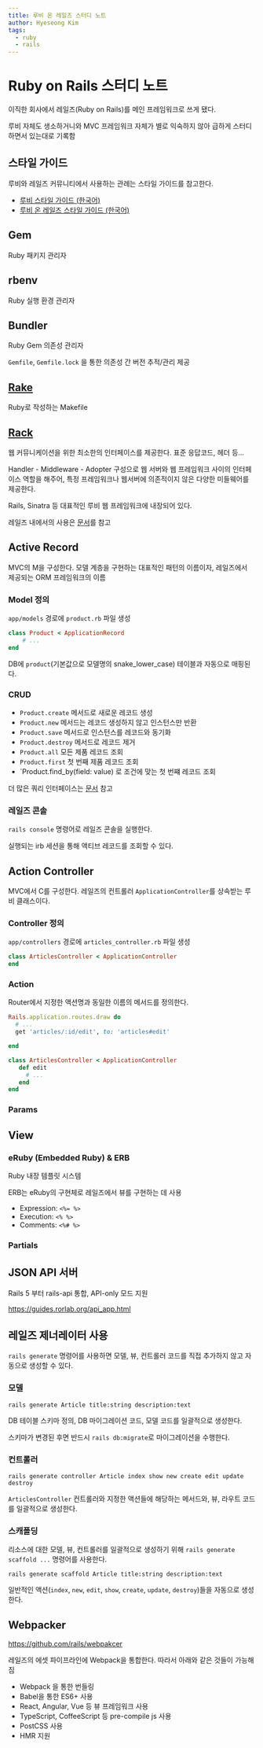 ```yaml
---
title: 루비 온 레일즈 스터디 노트
author: Hyeseong Kim
tags:
  - ruby
  - rails
---
```


# Ruby on Rails 스터디 노트

이직한 회사에서 레일즈(Ruby on Rails)를 메인 프레임워크로 쓰게 됐다.

루비 자체도 생소하거니와 MVC 프레임워크 자체가 별로 익숙하지 않아 급하게 스터디 하면서 있는대로 기록함

## 스타일 가이드

루비와 레일즈 커뮤니티에서 사용하는 관례는 스타일 가이드를 참고한다.

- [루비 스타일 가이드 (한국어)](https://github.com/dalzony/ruby-style-guide/blob/master/README-koKR.md)
- [루비 온 레일즈 스타일 가이드 (한국어)](https://github.com/pureugong/rails-style-guide/blob/master/README-koKR.md)

## Gem
Ruby 패키지 관리자

## rbenv
Ruby 실행 환경 관리자

## Bundler
Ruby Gem 의존성 관리자

`Gemfile`, `Gemfile.lock` 을 통한 의존성 간 버전 추적/관리 제공

## [Rake](https://github.com/ruby/rake)
Ruby로 작성하는 Makefile

## [Rack](https://rack.github.io)
웹 커뮤니케이션을 위한 최소한의 인터페이스를 제공한다. 표준 응답코드, 헤더 등...

Handler - Middleware - Adopter 구성으로 웹 서버와 웹 프레임워크 사이의 인터페이스 역할을 해주어, 특정 프레임워크나 웹서버에 의존적이지 않은 다양한 미들웨어를 제공한다.

Rails, Sinatra 등 대표적인 루비 웹 프레임워크에 내장되어 있다.

레일즈 내에서의 사용은 [문서](https://guides.rorlab.org/rails_on_rack.html)를 참고

## Active Record
MVC의 M을 구성한다. 모델 계층을 구현하는 대표적인 패턴의 이름이자, 레일즈에서 제공되는 ORM 프레임워크의 이름

### Model 정의
`app/models` 경로에 `product.rb` 파일 생성

```rb
class Product < ApplicationRecord
    # ...
end
```

DB에 `product`(기본값으로 모델명의 snake_lower_case) 테이블과 자동으로 매핑된다.

### CRUD
- `Product.create` 메서드로 새로운 레코드 생성
- `Product.new` 메서드는 레코드 생성하지 않고 인스턴스만 반환
- `Product.save` 메서드로 인스턴스를 레코드와 동기화
- `Product.destroy` 메서드로 레코드 제거
- `Product.all` 모든 제품 레코드 조회
- `Product.first` 첫 번째 제품 레코드 조회
- `Product.find_by(field: value) 로 조건에 맞는 첫 번쨰 레코드 조회

더 많은 쿼리 인터페이스는 [문서](https://guides.rorlab.org/active_record_querying.html) 참고

### 레일즈 콘솔
`rails console` 명령어로 레일즈 콘솔을 실행한다.

실행되는 irb 세션을 통해 액티브 레코드를 조회할 수 있다.

## Action Controller

MVC에서 C를 구성한다. 레일즈의 컨트롤러 `ApplicationController`를 상속받는 루비 클래스이다.

### Controller 정의

`app/controllers` 경로에 `articles_controller.rb` 파일 생성 


```rb
class ArticlesController < ApplicationController
end
```

### Action

Router에서 지정한 액션명과 동일한 이름의 메서드를 정의한다.

```rb
Rails.application.routes.draw do
  # ...
  get 'articles/:id/edit', to: 'articles#edit'

end
```

```rb
class ArticlesController < ApplicationController
   def edit
     # ...
   end
end
```

### Params

## View

### eRuby (Embedded Ruby) & ERB
Ruby 내장 템플릿 시스템

ERB는 eRuby의 구현체로 레일즈에서 뷰를 구현하는 데 사용

- Expression: `<%= %>`
- Execution: `<% %>`
- Comments: `<%# %>`

### Partials

## JSON API 서버

Rails 5 부터 rails-api 통합, API-only 모드 지원

https://guides.rorlab.org/api_app.html

## 레일즈 제너레이터 사용
`rails generate` 명령어를 사용하면 모델, 뷰, 컨트롤러 코드를 직접 추가하지 않고 자동으로 생성할 수 있다.

### 모델
```
rails generate Article title:string description:text
```

DB 테이블 스키마 정의, DB 마이그레이션 코드, 모델 코드를 일괄적으로 생성한다.

스키마가 변경된 후면 반드시 `rails db:migrate`로 마이그레이션을 수행한다.

### 컨트롤러
```
rails generate controller Article index show new create edit update destroy
```

`ArticlesController` 컨트롤러와 지정한 액션들에 해당하는 메서드와, 뷰, 라우트 코드를 일괄적으로 생성한다.

### 스캐폴딩

리소스에 대한 모델, 뷰, 컨트롤러를 일괄적으로 생성하기 위해 `rails generate scaffold ...` 명령어를 사용한다.

```
rails generate scaffold Article title:string description:text
```

일반적인 액션(`index`, `new`, `edit`, `show`, `create`, `update`, `destroy`)들을 자동으로 생성한다.

## Webpacker

https://github.com/rails/webpakcer

레일즈의 에셋 파이프라인에 Webpack을 통합한다. 따라서 아래와 같은 것들이 가능해짐
- Webpack 을 통한 번들링
- Babel을 통한 ES6+ 사용
- React, Angular, Vue 등 뷰 프레임워크 사용
- TypeScript, CoffeeScript 등 pre-compile js 사용
- PostCSS 사용
- HMR 지원
